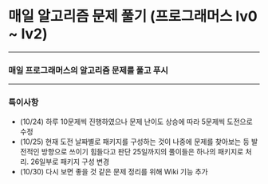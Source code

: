 # 매일 알고리즘 문제 풀기 (프로그래머스 lv0 ~ lv2)


-------------

### 매일 프로그래머스의 알고리즘 문제를 풀고 푸시

------------

### 특이사항
 - (10/24) 하루 10문제씩 진행하였으나 문제 난이도 상승에 따라 5문제씩 도전으로 수정
 - (10/25) 현재 도전 날짜별로 패키지를 구성하는 것이 나중에 문제를 찾아보는 등 발전적인 방향으로 쓰이기 힘들다고 판단 25일까지의 풀이들은 하나의 패키지로 처리. 26일부로 패키지 구성 변경
 - (10/30) 다시 보면 좋을 것 같은 문제 정리를 위해 Wiki 기능 추가
